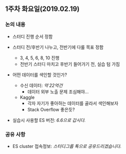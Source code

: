 ## 1주차 화요일(2019.02.19)

### 논의 내용

- 스터디 진행 순서 정함
- 스터디 전/후반기 나누고, 전반기에 다룰 목표 정함
    - 3, 4, 5, 6, 8, 10 진행
    - 전반기 스터디 마치고 후반기 들어가기 전, 실습 텀 가짐

- 어떤 데이터를 색인할 것인가? 
    - 수신 데이터: *약 22억건*
        - 데이터 외부 노출 문제 조심해야...
    - Kaggle
        - 각자 자기가 좋아하는 데이터를 골라서 색인해보자
        - Stack Overflow 좋은듯? 

- 실습시 사용할 ES 버전: *6.6으로 갑시다.*

### 공유 사항

- ES cluster 접속정보: *스터디그룹 톡으로 공유드리겠습니다.*



